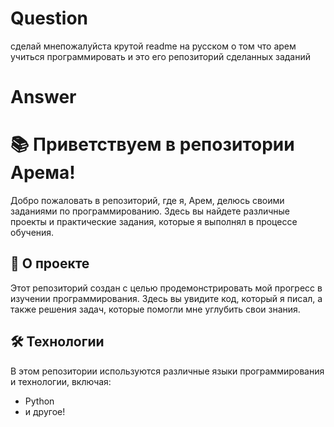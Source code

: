 # Question

сделай мнепожалуйста крутой readme на русском о том что арем учиться программировать и это его репозиторий сделанных заданий

# Answer

# 📚 Приветствуем в репозитории Арема!

Добро пожаловать в репозиторий, где я, Арем, делюсь своими заданиями по программированию. Здесь вы найдете различные проекты и практические задания, которые я выполнял в процессе обучения.

## 🚀 О проекте

Этот репозиторий создан с целью продемонстрировать мой прогресс в изучении программирования. Здесь вы увидите код, который я писал, а также решения задач, которые помогли мне углубить свои знания.

## 🛠️ Технологии

В этом репозитории используются различные языки программирования и технологии, включая:

- Python
- и другое!
